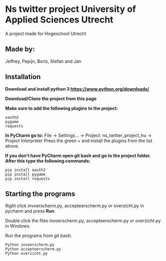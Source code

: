 # Ns twitter project University of Applied Sciences Utrecht
A project made for Hogeschool Utrecht
## Made by:
Jeffrey, Pepijn, Boris, Stefan and Jan

## Installation
**Download and install python 3 https://www.python.org/downloads/**

**Download/Clone the project from this page**

**Make sure to add the following plugins to the project:** 
```
oauth2
pygame
requests
```

**In PyCharm go to:**
File -> Settings... -> Project: ns_twitter_project_hu -> Project Interpreter
Press the green + and install the plugins from the list above.

**If you don't have PyCharm open git bash and go to the project folder. After this type the following commands:**
```
pip install oauth2
pip install pygame
pip install requests
```

## Starting the programs
Right click invoerscherm.py, accepteerscherm.py or overzicht.py in pycharm and press **Run**

Double click the files invoerscherm.py, accepteerscherm.py or overzicht.py in Windows.

Run the programs from git bash:
```
Python invoerscherm.py
Python accepteerscherm.py
Python overzicht.py
```